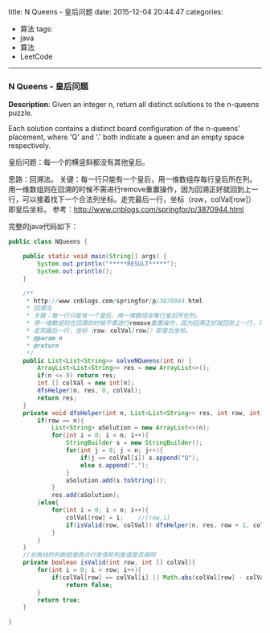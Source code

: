 



title: N Queens - 皇后问题
date: 2015-12-04 20:44:47
categories: 
- 算法
tags: 
- java
- 算法
- LeetCode
<!--updated: 2015-12-04 21:40:47-->
---

### N Queens - 皇后问题

**Description**: Given an integer n, return all distinct solutions to the n-queens puzzle.

Each solution contains a distinct board configuration of the n-queens' placement, where 'Q' and '.' both indicate a queen and an empty space respectively.

皇后问题：每一个的横竖斜都没有其他皇后。

思路：回溯法。
关键：每一行只能有一个皇后，用一维数组存每行皇后所在列。用一维数组则在回溯的时候不需进行remove重置操作，因为回溯正好就回到上一行，可以接着找下一个合法列坐标。走完最后一行，坐标（row，colVal[row]）即皇后坐标。
参考：http://www.cnblogs.com/springfor/p/3870944.html

完整的java代码如下：

```java
public class NQueens {

    public static void main(String[] args) {
        System.out.println("*****RESULT*****");
        System.out.println();
    }

    /**
     * http://www.cnblogs.com/springfor/p/3870944.html
     * 回溯法
     * 关键：每一行只能有一个皇后，用一维数组存每行皇后所在列。
     * 用一维数组则在回溯的时候不需进行remove重置操作，因为回溯正好就回到上一行，可以接着找下一个合法列坐标。
     * 走完最后一行，坐标（row，colVal[row]）即皇后坐标。
     * @param n
     * @return
     */
    public List<List<String>> solveNQueens(int n) {
        ArrayList<List<String>> res = new ArrayList<>();
        if(n <= 0) return res;
        int [] colVal = new int[n];
        dfsHelper(n, res, 0, colVal);
        return res;
    }
    private void dfsHelper(int n, List<List<String>> res, int row, int[] colVal){
        if(row == n){
            List<String> aSolution = new ArrayList<>(n);
            for(int i = 0; i < n; i++){
                StringBuilder s = new StringBuilder();
                for(int j = 0; j < n; j++){
                    if(j == colVal[i]) s.append("Q");
                    else s.append(".");
                }
                aSolution.add(s.toString());
            }
            res.add(aSolution);
        }else{
            for(int i = 0; i < n; i++){
                colVal[row] = i;    //(row,i)
                if(isValid(row, colVal)) dfsHelper(n, res, row + 1, colVal);
            }
        }
    }
    //对角线的判断就是两点行差值和列差值是否相同
    private boolean isValid(int row, int [] colVal){
        for(int i = 0; i < row; i++){
            if(colVal[row] == colVal[i] || Math.abs(colVal[row] - colVal[i]) == Math.abs(row - i))
                return false;
        }
        return true;
    }

}
```
